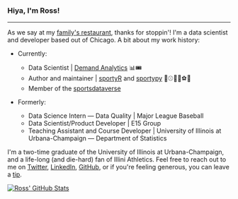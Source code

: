 ### Hiya, I'm Ross!
<hr>

As we say at my [family's restaurant](https://www.superdawg.com), thanks for stoppin'! I'm a data scientist and developer based out of Chicago. A bit about my work history:

- Currently:
  - Data Scientist | [Demand Analytics](https://demandanalytics.io) 📊🎟
  - Author and maintainer | [sportyR](https://www.github.com/sportsdataverse/sportyR) and [sportypy](https://www.github.com/sportsdataverse/sportypy) 🏀⚾️🏈🏒⚽️🎾
  - Member of the [sportsdataverse](https://www.github.com/sportsdataverse)
  
- Formerly:
  - Data Science Intern &mdash; Data Quality | Major League Baseball
  - Data Scientist/Product Developer | E15 Group
  - Teaching Assistant and Course Developer | University of Illinois at Urbana-Champaign &mdash; Department of Statistics

I'm a two-time graduate of the University of Illinois at Urbana-Champaign, and a life-long (and die-hard) fan of Illini Athletics. Feel free to reach out to me on [Twitter](https://www.twitter.com/rossdrucker9), [LinkedIn](https://www.linkedin.com/in/ross-drucker), [GitHub](https://www.github.com/rossdrucker), or if you're feeling generous, you can leave a [tip](https://ko-fi.com/rossdrucker).
 
[![Ross' GitHub Stats](https://github-readme-stats.vercel.app/api?username=rossdrucker&show_icons=true)](https://github.com/rossdrucker)

<!--
**rossdrucker/rossdrucker** is a ✨ _special_ ✨ repository because its `README.md` (this file) appears on your GitHub profile.

Here are some ideas to get you started:

- 🔭 I’m currently working on ...
- 🌱 I’m currently learning ...
- 👯 I’m looking to collaborate on ...
- 🤔 I’m looking for help with ...
- 💬 Ask me about ...
- 📫 How to reach me: ...
- 😄 Pronouns: ...
- ⚡ Fun fact: ...
-->

